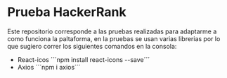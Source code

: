 # Prueba HackerRank

Este repositorio corresponde a las pruebas realizadas para adaptarme a como funciona la paltaforma, en la pruebas se usan varias librerias por lo que sugiero correr los siguientes comandos en la consola:
 * React-icos 
   ´´´npm install react-icons --save´´´
 * Axios 
   ´´´npm i axios´´´